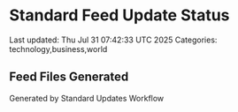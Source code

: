# Standard Feed Update Status
Last updated: Thu Jul 31 07:42:33 UTC 2025
Categories: technology,business,world

## Feed Files Generated

Generated by Standard Updates Workflow
